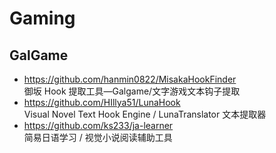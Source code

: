 # Gaming

## GalGame

- <https://github.com/hanmin0822/MisakaHookFinder> \
  御坂 Hook 提取工具—Galgame/文字游戏文本钩子提取
- <https://github.com/HIllya51/LunaHook> \
  Visual Novel Text Hook Engine / LunaTranslator 文本提取器
- <https://github.com/ks233/ja-learner> \
  简易日语学习 / 视觉小说阅读辅助工具
